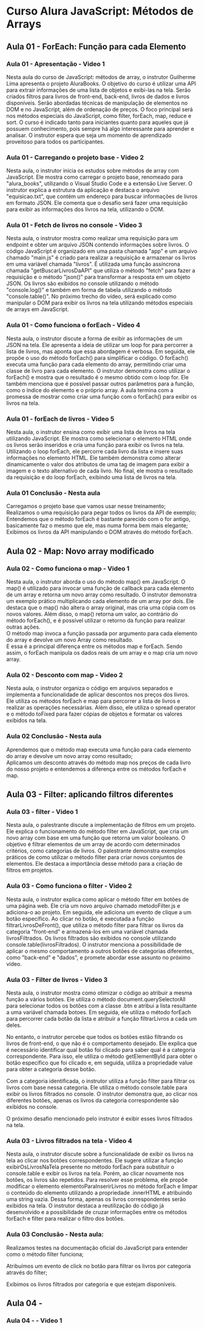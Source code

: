 # Curso Alura JavaScript: Métodos de Arrays

## Aula 01 - ForEach: Função para cada Elemento

### Aula 01 - Apresentação - Video 1

Nesta aula do curso de JavaScript: métodos de array, o instrutor Guilherme Lima apresenta o projeto AluraBooks. O objetivo do curso é utilizar uma API para extrair informações de uma lista de objetos e exibi-las na tela. Serão criados filtros para livros de front-end, back-end, livros de dados e livros disponíveis. Serão abordadas técnicas de manipulação de elementos no DOM e no JavaScript, além de ordenação de preços. O foco principal será nos métodos especiais do JavaScript, como filter, forEach, map, reduce e sort. O curso é indicado tanto para iniciantes quanto para aqueles que já possuem conhecimento, pois sempre há algo interessante para aprender e analisar. O instrutor espera que seja um momento de aprendizado proveitoso para todos os participantes.

### Aula 01 - Carregando o projeto base - Video 2

Nesta aula, o instrutor inicia os estudos sobre métodos de array com JavaScript. Ele mostra como carregar o projeto base, renomeado para "alura_books", utilizando o Visual Studio Code e a extensão Live Server. O instrutor explica a estrutura da aplicação e destaca o arquivo "equisicao.txt", que contém um endereço para buscar informações de livros em formato JSON. Ele comenta que o desafio será fazer uma requisição para exibir as informações dos livros na tela, utilizando o DOM.

### Aula 01 - Fetch de livros no console - Video 3

Nesta aula, o instrutor mostra como realizar uma requisição para um endpoint e obter um arquivo JSON contendo informações sobre livros. O código JavaScript é organizado em uma pasta chamada "app" e um arquivo chamado "main.js" é criado para realizar a requisição e armazenar os livros em uma variável chamada "livros". É utilizada uma função assíncrona chamada "getBuscarLivrosDaAPI" que utiliza o método "fetch" para fazer a requisição e o método "json()" para transformar a resposta em um objeto JSON. Os livros são exibidos no console utilizando o método "console.log()" e também em forma de tabela utilizando o método "console.table()". No próximo trecho do vídeo, será explicado como manipular o DOM para exibir os livros na tela utilizando métodos especiais de arrays em JavaScript.

### Aula 01 - Como funciona o forEach - Video 4

Nesta aula, o instrutor discute a forma de exibir as informações de um JSON na tela. Ele apresenta a ideia de utilizar um loop for para percorrer a lista de livros, mas aponta que essa abordagem é verbosa. Em seguida, ele propõe o uso do método forEach() para simplificar o código. O forEach() executa uma função para cada elemento do array, permitindo criar uma classe de livro para cada elemento. O instrutor demonstra como utilizar o forEach() e mostra que o resultado é o mesmo obtido com o loop for. Ele também menciona que é possível passar outros parâmetros para a função, como o índice do elemento e o próprio array. A aula termina com a promessa de mostrar como criar uma função com o forEach() para exibir os livros na tela.

### Aula 01 - forEach de livros - Video 5

Nesta aula, o instrutor ensina como exibir uma lista de livros na tela utilizando JavaScript. Ele mostra como selecionar o elemento HTML onde os livros serão inseridos e cria uma função para exibir os livros na tela. Utilizando o loop forEach, ele percorre cada livro da lista e insere suas informações no elemento HTML. Ele também demonstra como alterar dinamicamente o valor dos atributos de uma tag de imagem para exibir a imagem e o texto alternativo de cada livro. No final, ele mostra o resultado da requisição e do loop forEach, exibindo uma lista de livros na tela.

### Aula 01 Conclusão - Nesta aula

Carregamos o projeto base que vamos usar nesse treinamento;  
Realizamos o uma requisição para pegar todos os livros da API de exemplo;  
Entendemos que o método forEach é bastante parecido com o for antigo, basicamente faz o mesmo que ele, mas numa forma bem mais elegante;  
Exibimos os livros da API manipulando o DOM através do método forEach.

## Aula 02 - Map: Novo array modificado

### Aula 02 - Como funciona o map - Video 1

Nesta aula, o instrutor aborda o uso do método map() em JavaScript. O map() é utilizado para invocar uma função de callback para cada elemento de um array e retorna um novo array como resultado. O instrutor demonstra um exemplo prático multiplicando cada elemento de um array por dois. Ele destaca que o map() não altera o array original, mas cria uma cópia com os novos valores. Além disso, o map() retorna um valor, ao contrário do método forEach(), e é possível utilizar o retorno da função para realizar outras ações.  
O método map invoca a função passada por argumento para cada elemento do array e devolve um novo Array como resultado.  
E essa é a principal diferença entre os métodos map e forEach. Sendo assim, o forEach manipula os dados reais de um array e o map cria um novo array.

### Aula 02 - Desconto com map - Video 2

Nesta aula, o instrutor organiza o código em arquivos separados e implementa a funcionalidade de aplicar descontos nos preços dos livros. Ele utiliza os métodos forEach e map para percorrer a lista de livros e realizar as operações necessárias. Além disso, ele utiliza o spread operator e o método toFixed para fazer cópias de objetos e formatar os valores exibidos na tela.

### Aula 02 Conclusão - Nesta aula

Aprendemos que o método map executa uma função para cada elemento do array e devolve um novo array como resultado;  
Aplicamos um desconto através do método map nos preços de cada livro do nosso projeto e entendemos a diferença entre os métodos forEach e map.

## Aula 03 - Filter: aplicando filtros diferentes

### Aula 03 - filter - Video 1

Nesta aula, o palestrante discute a implementação de filtros em um projeto. Ele explica o funcionamento do método filter em JavaScript, que cria um novo array com base em uma função que retorna um valor booleano. O objetivo é filtrar elementos de um array de acordo com determinados critérios, como categorias de livros. O palestrante demonstra exemplos práticos de como utilizar o método filter para criar novos conjuntos de elementos. Ele destaca a importância desse método para a criação de filtros em projetos.

### Aula 03 - Como funciona o filter - Video 2

Nesta aula, o instrutor explica como aplicar o método filter em botões de uma página web. Ele cria um novo arquivo chamado metodoFilter.js e adiciona-o ao projeto. Em seguida, ele adiciona um evento de clique a um botão específico. Ao clicar no botão, é executada a função filtrarLivrosDeFront(), que utiliza o método filter para filtrar os livros da categoria "front-end" e armazená-los em uma variável chamada livrosFiltrados. Os livros filtrados são exibidos no console utilizando console.table(livrosFiltrados). O instrutor menciona a possibilidade de aplicar o mesmo comportamento a outros botões de categorias diferentes, como "back-end" e "dados", e promete abordar esse assunto no próximo vídeo.

### Aula 03 - Filter de livros - Video 3

Nesta aula, o instrutor mostra como otimizar o código ao atribuir a mesma função a vários botões. Ele utiliza o método document.querySelectorAll para selecionar todos os botões com a classe .btn e atribui a lista resultante a uma variável chamada botoes. Em seguida, ele utiliza o método forEach para percorrer cada botão da lista e atribuir a função filtrarLivros a cada um deles.

No entanto, o instrutor percebe que todos os botões estão filtrando os livros de front-end, o que não é o comportamento desejado. Ele explica que é necessário identificar qual botão foi clicado para saber qual é a categoria correspondente. Para isso, ele utiliza o método getElementById para obter o botão específico que foi clicado e, em seguida, utiliza a propriedade value para obter a categoria desse botão.

Com a categoria identificada, o instrutor utiliza a função filter para filtrar os livros com base nessa categoria. Ele utiliza o método console.table para exibir os livros filtrados no console. O instrutor demonstra que, ao clicar nos diferentes botões, apenas os livros da categoria correspondente são exibidos no console.

O próximo desafio mencionado pelo instrutor é exibir esses livros filtrados na tela.

### Aula 03 - Livros filtrados na tela - Video 4

Nesta aula, o instrutor discute sobre a funcionalidade de exibir os livros na tela ao clicar nos botões correspondentes. Ele sugere utilizar a função exibirOsLivrosNaTela presente no método forEach para substituir o console.table e exibir os livros na tela. Porém, ao clicar novamente nos botões, os livros são repetidos. Para resolver esse problema, ele propõe modificar o elemento elementoParaInserirLivros no método forEach e limpar o conteúdo do elemento utilizando a propriedade .innerHTML e atribuindo uma string vazia. Dessa forma, apenas os livros correspondentes serão exibidos na tela. O instrutor destaca a reutilização do código já desenvolvido e a possibilidade de cruzar informações entre os métodos forEach e filter para realizar o filtro dos botões.

### Aula 03 Conclusão - Nesta aula:

Realizamos testes na documentação oficial do JavaScript para entender como o método filter funciona;

Atribuímos um evento de click no botão para filtrar os livros por categoria através do filter;

Exibimos os livros filtrados por categoria e que estejam disponíveis.

## Aula 04 - 

### Aula 04 -  - Video 1
